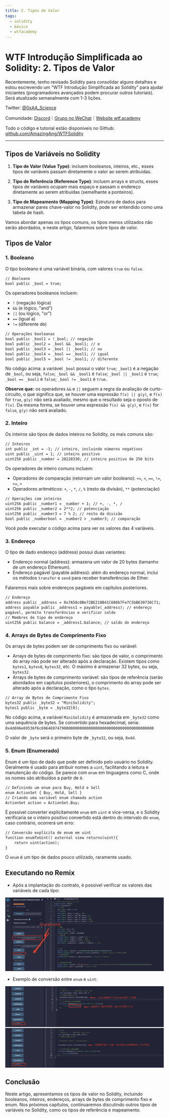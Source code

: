 ```yaml
---
title: 2. Tipos de Valor
tags:
  - solidity
  - básico
  - wtfacademy
---
```


# WTF Introdução Simplificada ao Solidity: 2. Tipos de Valor

Recentemente, tenho revisado Solidity para consolidar alguns detalhes e estou escrevendo um "WTF Introdução Simplificada ao Solidity" para ajudar iniciantes (programadores avançados podem procurar outros tutoriais). Será atualizado semanalmente com 1-3 lições.

Twitter: [@0xAA_Science](https://twitter.com/0xAA_Science)

Comunidade: [Discord](https://discord.gg/5akcruXrsk)｜[Grupo no WeChat](https://docs.google.com/forms/d/e/1FAIpQLSe4KGT8Sh6sJ7hedQRuIYirOoZK_85miz3dw7vA1-YjodgJ-A/viewform?usp=sf_link)｜[Website wtf.academy](https://wtf.academy)

Todo o código e tutorial estão disponíveis no Github: [github.com/AmazingAng/WTFSolidity](https://github.com/AmazingAng/WTF-Solidity)

-----

## Tipos de Variáveis no Solidity

1. **Tipo de Valor (Value Type)**: incluem booleanos, inteiros, etc., esses tipos de variáveis passam diretamente o valor ao serem atribuídas.

2. **Tipo de Referência (Reference Type)**: incluem arrays e structs, esses tipos de variáveis ocupam mais espaço e passam o endereço diretamente ao serem atribuídas (semelhante a ponteiros).

3. **Tipo de Mapeamento (Mapping Type)**: Estrutura de dados para armazenar pares chave-valor no Solidity, pode ser entendido como uma tabela de hash.

Vamos abordar apenas os tipos comuns, os tipos menos utilizados não serão abordados, e neste artigo, falaremos sobre tipos de valor.

## Tipos de Valor

### 1. Booleano

O tipo booleano é uma variável binária, com valores `true` ou `false`.

```solidity
// Booleano
bool public _bool = true;
```

Os operadores booleanos incluem:

- `!` (negação lógica)
- `&&` (e lógico, "and")
- `||` (ou lógico, "or")
- `==` (igual a)
- `!=` (diferente de)

```solidity
// Operações booleanas
bool public _bool1 = !_bool; // negação
bool public _bool2 = _bool && _bool1; // e
bool public _bool3 = _bool || _bool1; // ou
bool public _bool4 = _bool == _bool1; // igual
bool public _bool5 = _bool != _bool1; // diferente
```

No código acima: a variável `_bool` possui o valor `true`; `_bool1` é a negação de `_bool`, ou seja, `false`; `_bool && _bool1` é `false`; `_bool || _bool1` é `true`; `_bool == _bool1` é `false`; `_bool != _bool1` é `true`.

**Observe que:** os operadores `&&` e `||` seguem a regra da avaliação de curto-circuito, o que significa que, se houver uma expressão `f(x) || g(y)`, e `f(x)` for `true`, `g(y)` não será avaliado, mesmo que o resultado seja o oposto de `f(x)`. Da mesma forma, se houver uma expressão `f(x) && g(y)`, e `f(x)` for `false`, `g(y)` não será avaliado.

### 2. Inteiro

Os inteiros são tipos de dados inteiros no Solidity, os mais comuns são:

```solidity
// Inteiros
int public _int = -1; // inteiro, incluindo números negativos
uint public _uint = 1; // inteiro positivo
uint256 public _number = 20220330; // inteiro positivo de 256 bits
```

Os operadores de inteiro comuns incluem:

- Operadores de comparação (retornam um valor booleano): `<=`, `<`, `==`, `!=`, `>=`, `>`
- Operadores aritméticos: `+`, `-`, `*`, `/`, `%` (resto da divisão), `**` (potenciação)

```solidity
// Operações com inteiros
uint256 public _number1 = _number + 1; // +, -, *, /
uint256 public _number2 = 2**2; // potenciação
uint256 public _number3 = 7 % 2; // resto da divisão
bool public _numberbool = _number2 > _number3; // comparação
```

Você pode executar o código acima para ver os valores das 4 variáveis.

### 3. Endereço

O tipo de dado endereço (address) possui duas variantes:

- Endereço normal (address): armazena um valor de 20 bytes (tamanho de um endereço Ethereum).
- Endereço pagável (payable address): além do endereço normal, inclui os métodos `transfer` e `send` para receber transferências de Ether.

Falaremos mais sobre endereços pagáveis em capítulos posteriores.

```solidity
// Endereço
address public _address = 0x7A58c0Be72BE218B41C608b7Fe7C5bB630736C71;
address payable public _address1 = payable(_address); // endereço pagável, permite transferências e verificar saldo
// Membros do tipo de endereço
uint256 public balance = _address1.balance; // saldo do endereço
```

### 4. Arrays de Bytes de Comprimento Fixo

Os arrays de bytes podem ser de comprimento fixo ou variável:

- Arrays de bytes de comprimento fixo: são tipos de valor, o comprimento do array não pode ser alterado após a declaração. Existem tipos como `bytes1`, `bytes8`, `bytes32`, etc. O máximo é armazenar 32 bytes, ou seja, `bytes32`.
- Arrays de bytes de comprimento variável: são tipos de referência (serão abordados em capítulos posteriores), o comprimento do array pode ser alterado após a declaração, como o tipo `bytes`.

```solidity
// Array de Bytes de Comprimento Fixo
bytes32 public _byte32 = "MiniSolidity"; 
bytes1 public _byte = _byte32[0]; 
```

No código acima, a variável `MiniSolidity` é armazenada em `_byte32` como uma sequência de bytes. Se convertido para hexadecimal, seria: `0x4d696e69536f6c69646974790000000000000000000000000000000000000000`

O valor de `_byte` será o primeiro byte de `_byte32`, ou seja, `0x4d`.

### 5. Enum (Enumerado)

Enum é um tipo de dado que pode ser definido pelo usuário no Solidity. Geralmente é usado para atribuir nomes a `uint`, facilitando a leitura e manutenção do código. Se parece com `enum` em linguagens como C, onde os nomes são atribuídos a partir de `0`.

```solidity
// Definindo um enum para Buy, Hold e Sell
enum ActionSet { Buy, Hold, Sell }
// Criando uma variável enum chamada action
ActionSet action = ActionSet.Buy;
```

É possível converter explicitamente `enum` em `uint` e vice-versa, e o Solidity verificaria se o inteiro positivo convertido está dentro do intervalo do `enum`, caso contrário, ocorrerá um erro:

```solidity
// Conversão explícita de enum em uint
function enumToUint() external view returns(uint){
    return uint(action);
}
```

O `enum` é um tipo de dados pouco utilizado, raramente usado.

## Executando no Remix

- Após a implantação do contrato, é possível verificar os valores das variáveis de cada tipo:

![2-1.png](./img/2-1.png)
  
- Exemplo de conversão entre `enum` e `uint`:

![2-2.png](./img/2-2.png)
![2-3.png](./img/2-3.png)

## Conclusão

Neste artigo, apresentamos os tipos de valor no Solidity, incluindo booleanos, inteiros, endereços, arrays de bytes de comprimento fixo e enum. Nos próximos capítulos, continuaremos discutindo outros tipos de variáveis no Solidity, como os tipos de referência e mapeamento.

